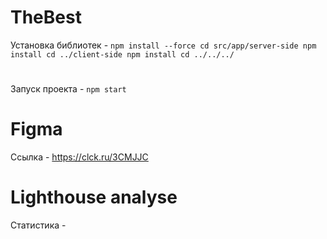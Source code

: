 # TheBest
Установка библиотек - 
`npm install --force
cd src/app/server-side
npm install
cd ../client-side
npm install
cd ../../../
`
#
Запуск проекта - `npm start`
# Figma
Ссылка - https://clck.ru/3CMJJC
# Lighthouse analyse
Статистика - 
